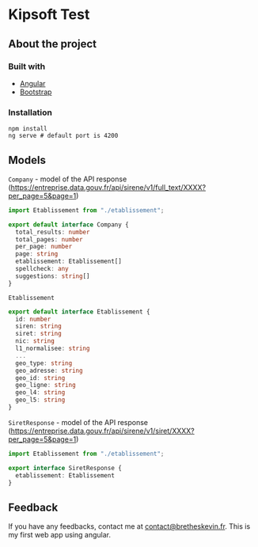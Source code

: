 # Kipsoft Test

<!-- ABOUT THE PROJECT -->
## <span id="about-the-project">About the project</span>
### <span id="built-with">Built with</span>

* [Angular](https://angular.io/)
* [Bootstrap](https://getbootstrap.com/)

### <span id="installation">Installation</span>
```shell
npm install
ng serve # default port is 4200
```

## <span id="about-the-project">Models</span>

`Company` - model of the API response (https://entreprise.data.gouv.fr/api/sirene/v1/full_text/XXXX?per_page=5&page=1)

```ts
import Etablissement from "./etablissement";

export default interface Company {
  total_results: number
  total_pages: number
  per_page: number
  page: string
  etablissement: Etablissement[]
  spellcheck: any
  suggestions: string[]
}
```

`Etablissement` 

```ts
export default interface Etablissement {
  id: number
  siren: string
  siret: string
  nic: string
  l1_normalisee: string
  ...
  geo_type: string
  geo_adresse: string
  geo_id: string
  geo_ligne: string
  geo_l4: string
  geo_l5: string
}
```

`SiretResponse` - model of the API response (https://entreprise.data.gouv.fr/api/sirene/v1/siret/XXXX?per_page=5&page=1)

```ts
import Etablissement from "./etablissement";

export interface SiretResponse {
  etablissement: Etablissement
}

```


## Feedback

If you have any feedbacks, contact me at [contact@bretheskevin.fr](mailto:contact@bretheskevin.fr). This is my first web app using angular. 
